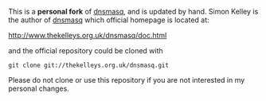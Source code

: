 This is a __personal fork__ of [dnsmasq](http://www.thekelleys.org.uk/dnsmasq/doc.html), and is updated by hand. Simon Kelley is the author of [dnsmasq](http://www.thekelleys.org.uk/dnsmasq/doc.html) which
official homepage is located at:

http://www.thekelleys.org.uk/dnsmasq/doc.html

and the official repository could be cloned with

```
git clone git://thekelleys.org.uk/dnsmasq.git
```

Please do not clone or use this repository if you are not interested in my
personal changes.